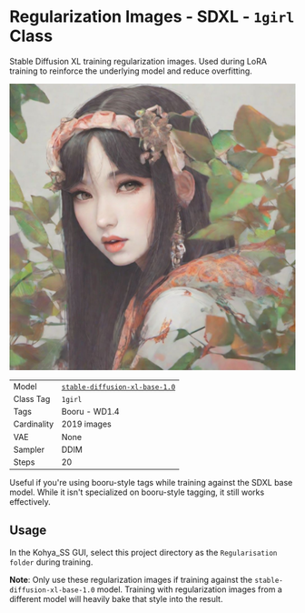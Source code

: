 # Regularization Images - SDXL - `1girl` Class

Stable Diffusion XL training regularization images. Used during LoRA training to reinforce the underlying model and
reduce overfitting.

![Splash](1girl/00000-sd_xl_base_1.0-3e3fe5774ff23a0cc24aba5939aa19c9a3d3270125bbaf1c69037cf640abb54f.jpg)

|             |                                                                                                   |
|-------------|---------------------------------------------------------------------------------------------------|
| Model       | [`stable-diffusion-xl-base-1.0`](https://huggingface.co/stabilityai/stable-diffusion-xl-base-1.0) |
| Class Tag   | `1girl`                                                                                           |
| Tags        | Booru - WD1.4                                                                                     |
| Cardinality | 2019 images                                                                                       |
| VAE         | None                                                                                              |
| Sampler     | DDIM                                                                                              |
| Steps       | 20                                                                                                |

Useful if you're using booru-style tags while training against the SDXL base model. While it isn't specialized
on booru-style tagging, it still works effectively.

## Usage

In the Kohya_SS GUI, select this project directory as the `Regularisation folder` during training.

**Note**: Only use these regularization images if training against the `stable-diffusion-xl-base-1.0` model. Training
with regularization images from a different model will heavily bake that style into the result.
